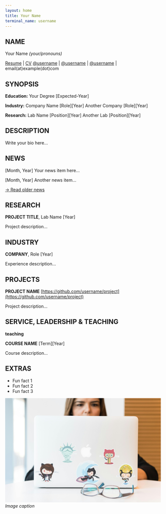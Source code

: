```yaml
---
layout: home
title: Your Name
terminal_name: username
---
```


## NAME

Your Name *(your/pronouns)*

[Resume](/assets/resume.pdf) | [CV](/assets/cv.pdf)
[@username](https://linkedin.com/in/username) | [@username](https://twitter.com/username) | [@username](https://github.com/username) |
email(at)example(dot)com

## SYNOPSIS

**Education:** Your Degree [Expected-Year]

**Industry:**
Company Name [Role][Year]
Another Company [Role][Year]

**Research:**
Lab Name [Position][Year]
Another Lab [Position][Year]

## DESCRIPTION

Write your bio here...

## NEWS

[Month, Year]
Your news item here...

[Month, Year]
Another news item...

[-> Read older news](/news-archive)

## RESEARCH

**PROJECT TITLE**, Lab Name [Year]

Project description...

## INDUSTRY

**COMPANY**, Role [Year]

Experience description...

## PROJECTS

**PROJECT NAME**
[https://github.com/username/project](https://github.com/username/project)

Project description...

## SERVICE, LEADERSHIP & TEACHING

**teaching**

**COURSE NAME** [Term][Year]

Course description...

## EXTRAS

- Fun fact 1
- Fun fact 2
- Fun fact 3

![Profile Image](assets/css/images/profile.jpg)
*Image caption*